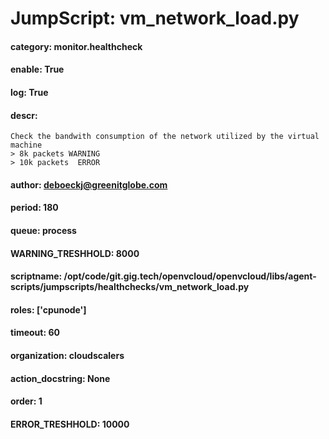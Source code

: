 
# JumpScript: vm_network_load.py
        
#### category: monitor.healthcheck
#### enable: True
#### log: True
#### descr: 
```
Check the bandwith consumption of the network utilized by the virtual machine
> 8k packets WARNING
> 10k packets  ERROR

```
#### author: deboeckj@greenitglobe.com
#### period: 180
#### queue: process
#### WARNING_TRESHHOLD: 8000
#### scriptname: /opt/code/git.gig.tech/openvcloud/openvcloud/libs/agent-scripts/jumpscripts/healthchecks/vm_network_load.py
#### roles: ['cpunode']
#### timeout: 60
#### organization: cloudscalers
#### action_docstring: None
#### order: 1
#### ERROR_TRESHHOLD: 10000